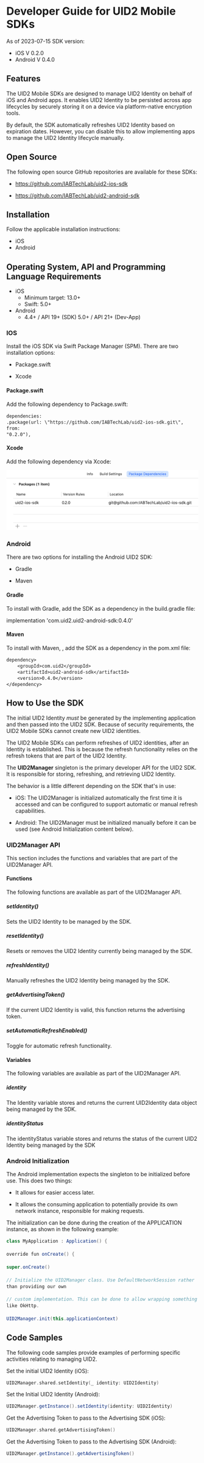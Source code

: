 # Developer Guide for UID2 Mobile SDKs

As of 2023-07-15 SDK version:
 * iOS V 0.2.0
 * Android V 0.4.0

## Features

The UID2 Mobile SDKs are designed to manage UID2 Identity on behalf of
iOS and Android apps. It enables UID2 Identity to be persisted across
app lifecycles by securely storing it on a device via platform-native
encryption tools.

By default, the SDK automatically refreshes UID2 Identity based on
expiration dates. However, you can disable this to allow implementing
apps to manage the UID2 Identity lifecycle manually.

## Open Source

The following open source GitHub repositories are available for these
SDKs:

-   <https://github.com/IABTechLab/uid2-ios-sdk>

-   <https://github.com/IABTechLab/uid2-android-sdk>

## Installation

Follow the applicable installation instructions:

-   iOS
-   Android

## Operating System, API and Programming Language Requirements
- iOS
  - Minimum target: 13.0+
  - Swift: 5.0+
- Android
  - 4.4+ / API 19+ (SDK) 5.0+ / API 21+ (Dev-App) 


### IOS

Install the iOS SDK via Swift Package Manager (SPM). There are two
installation options:

-   Package.swift

-   Xcode

#### Package.swift

Add the following dependency to Package.swift:

```
dependencies: 
.package(url: \"https://github.com/IABTechLab/uid2-ios-sdk.git\", from:
"0.2.0"),
```

#### Xcode

Add the following dependency via Xcode:

![Xcode Dependency](images/xcode-uid2-ios-sdk.png)

### Android

There are two options for installing the Android UID2 SDK:

-   Gradle

-   Maven

#### Gradle

To install with Gradle, add the SDK as a dependency in the build.gradle
file:

implementation \'com.uid2.uid2-android-sdk:0.4.0\'

#### Maven 

To install with Maven, , add the SDK as a dependency in the pom.xml
file:

```
dependency> 
    <groupId>com.uid2</groupId> 
    <artifactId>uid2-android-sdk</artifactId> 
    <version>0.4.0</version> 
</dependency> 
```

## How to Use the SDK

The initial UID2 Identity *must* be generated by the implementing
application and then passed into the UID2 SDK. Because of security
requirements, the UID2 Mobile SDKs cannot create new UID2 identities.

The UID2 Mobile SDKs can perform refreshes of UID2 identities, after an
Identity is established. This is because the refresh functionality
relies on the refresh tokens that are part of the UID2 Identity.

The **UID2Manager** singleton is the primary developer API for the UID2
SDK. It is responsible for storing, refreshing, and retrieving UID2
Identity.

The behavior is a little different depending on the SDK that's in use:

-   iOS: The UID2Manager is initialized automatically the first time it
    is accessed and can be configured to support automatic or manual
    refresh capabilities.

-   Android: The UID2Manager must be initialized manually before it can
    be used (see Android Initialization content below).

### UID2Manager API

This section includes the functions and variables that are part of the
UID2Manager API.

#### Functions

The following functions are available as part of the UID2Manager API.

##### setIdentity()

Sets the UID2 Identity to be managed by the SDK.

##### resetIdentity()

Resets or removes the UID2 Identity currently being managed by the SDK.

##### refreshIdentity()

Manually refreshes the UID2 Identity being managed by the SDK.

##### getAdvertisingToken()

If the current UID2 Identity is valid, this function returns the
advertising token.

##### setAutomaticRefreshEnabled()

Toggle for automatic refresh functionality.

#### Variables

The following variables are available as part of the UID2Manager API.

##### identity

The Identity variable stores and returns the current UID2Identity data
object being managed by the SDK.

##### identityStatus

The identityStatus variable stores and returns the status of the current
UID2 Identity being managed by the SDK

### Android Initialization

The Android implementation expects the singleton to be initialized
before use. This does two things:

-   It allows for easier access later.

-   It allows the consuming application to potentially provide its own
    network instance, responsible for making requests.

The initialization can be done during the creation of the APPLICATION
instance, as shown in the following example:

```java
class MyApplication : Application() {

override fun onCreate() {

super.onCreate()

// Initialize the UID2Manager class. Use DefaultNetworkSession rather
than providing our own

// custom implementation. This can be done to allow wrapping something
like OkHttp.

UID2Manager.init(this.applicationContext)
```

## Code Samples

The following code samples provide examples of performing specific
activities relating to managing UID2.

Set the initial UID2 Identity (iOS):

```swift
UID2Manager.shared.setIdentity(_ identity: UID2Identity)
```
Set the Initial UID2 Identity (Android):
```java
UID2Manager.getInstance().setIdentity(identity: UID2Identity)
```
Get the Advertising Token to pass to the Advertising SDK (iOS):
```swift
UID2Manager.shared.getAdvertisingToken()
```
Get the Advertising Token to pass to the Advertising SDK (Android):
```java
UID2Manager.getInstance().getAdvertisingToken()
```
